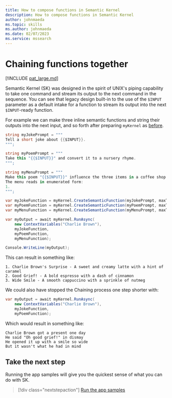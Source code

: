 ```yaml
---
title: How to compose functions in Semantic Kernel
description: How to compose functions in Semantic Kernel
author: johnmaeda
ms.topic: skills
ms.author: johnmaeda
ms.date: 02/07/2023
ms.service: mssearch
---
```

# Chaining functions together

[!INCLUDE [pat_large.md](../includes/pat_large.md)]

Semantic Kernel (SK) was designed in the spirit of UNIX's piping capability to take one command and stream its output to the next command in the sequence. You can see that legacy design built-in to the use of the `$INPUT` parameter as a default intake for a function to stream its output into the next `$INPUT`-ready function.

For example we can make three inline semantic functions and string their outputs into the next input, and so forth after preparing `myKernel` as [before](semanticfunctions#get-your-kernel-ready).

```csharp
string myJokePrompt = """
Tell a short joke about {{$INPUT}}.
""";

string myPoemPrompt = """
Take this "{{$INPUT}}" and convert it to a nursery rhyme.
""";

string myMenuPrompt = """
Make this poem "{{$INPUT}}" influence the three items in a coffee shop menu. 
The menu reads in enumerated form:
1.
""";

var myJokeFunction = myKernel.CreateSemanticFunction(myJokePrompt, maxTokens: 500);
var myPoemFunction = myKernel.CreateSemanticFunction(myPoemPrompt, maxTokens: 500);
var myMenuFunction = myKernel.CreateSemanticFunction(myMenuPrompt, maxTokens: 500);

var myOutput = await myKernel.RunAsync(
    new ContextVariables("Charlie Brown"),
    myJokeFunction,
    myPoemFunction,
    myMenuFunction);

Console.WriteLine(myOutput);
```

This can result in something like:

```Output
1. Charlie Brown's Surprise - A sweet and creamy latte with a hint of caramel 
2. Good Grief! - A bold espresso with a dash of cinnamon 
3. Wide Smile - A smooth cappuccino with a sprinkle of nutmeg
```

We could also have stopped the Chaining process one step shorter with:

```csharp
var myOutput = await myKernel.RunAsync(
    new ContextVariables("Charlie Brown"),
    myJokeFunction,
    myPoemFunction);
```

Which would result in something like:

```Output
Charlie Brown got a present one day
He said "Oh good grief!" in dismay
He opened it up with a smile so wide
But it wasn't what he had in mind
```

## Take the next step

Running the app samples will give you the quickest sense of what you can do with SK. 

> [!div class="nextstepaction"]
> [Run the app samples](/semantic-kernel/samples)